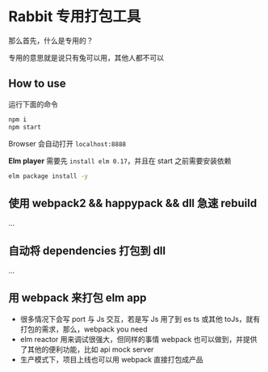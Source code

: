 # Rabbit 专用打包工具

那么首先，什么是专用的？

专用的意思就是说只有兔可以用，其他人都不可以

## How to use

运行下面的命令

```sh
npm i
npm start
```

Browser 会自动打开 `localhost:8888`

**Elm player** 需要先 `install elm 0.17`，并且在 start 之前需要安装依赖

```sh
elm package install -y
```

## 使用 webpack2 && happypack && dll 急速 rebuild

...

## 自动将 dependencies 打包到 dll

...

## 用 webpack 来打包 elm app

* 很多情况下会写 port 与 Js 交互，若是写 Js 用了到 es ts 或其他 toJs，就有打包的需求，那么，webpack you need
* elm reactor 用来调试很强大，但同样的事情 webpack 也可以做到，并提供了其他的便利功能，比如 api mock server
* 生产模式下，项目上线也可以用 webpack 直接打包成产品



